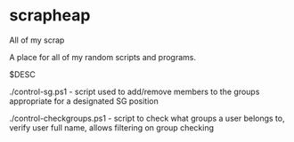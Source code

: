 # scrapheap
All of my scrap

A place for all of my random scripts and programs.

$DESC

./control-sg.ps1 - script used to add/remove members to the groups appropriate for a designated SG position 

./control-checkgroups.ps1 - script to check what groups a user belongs to, verify user full name, allows filtering on group checking
